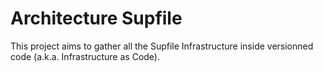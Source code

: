 # Architecture Supfile

This project aims to gather all the Supfile Infrastructure inside versionned code (a.k.a. Infrastructure as Code).
